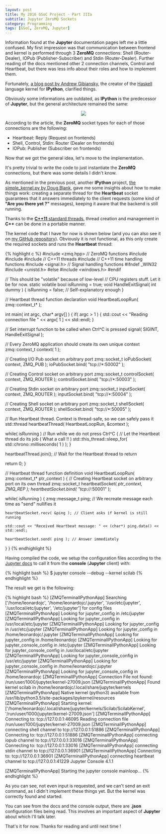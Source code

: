 ```yaml
---
layout: post
title: My 2016 GSoC Project - Part IIIa
subtitle: Jupyter ZeroMQ Sockets
category: Programming
tags: [GSoC, ZeroMQ, Jupyter]
--- 
```


Information found at the **Jupyter** documentation pages left me a little confused. My first impression was that communication between frontend and kernel is performed through 3 **ZeroMQ** connections: Shell (Router-Dealer), IOPub (Publisher-Subscriber) and Stdin (Router-Dealer). Further reading of the docs mentioned other 2 connection channels, Control and Heartbeat, but there was less info about their roles and how to implement them.

Fortunately, [a blog post by Andrew Gibiansky](http://andrew.gibiansky.com/blog/ipython/ipython-kernels/), the creator of the [Haskell](https://www.haskell.org/) language kernel for **IPython**, clarified things.

Obviously some informations are outdated, as **IPython** is the predecessor of **Jupyter**, but the general architecture remained the same:

<p align="center">
  <img src="http://andrew.gibiansky.com/blog/ipython/ipython-kernels/images/ipython.png">
</p>

According to the article, the **ZeroMQ** socket types for each of those connections are the following:

- Heartbeat: Reply (Request on frontends)
- Shell, Control, Stdin: Router (Dealer on frontends)
- IOPub: Publisher (Subscriber on frontends)

Now that we got the general idea, let's move to the implementation.

It's pretty trivial to write the code to just instantiate the **ZeroMQ** connections, but there was some details I didn't know.

As mentioned in the previous post, another **IPython** project, [the simple_kernel.py by Doug Blank](https://github.com/dsblank/simple_kernel), gave me some insights about how to make things work: creating a separate thread for the **Heartbeat** socket guarantees that it answers immediately to the client requests (some kind of **"Are you there yet ?"** messages), keeping it aware that the backend is still running. 

Thanks to the [**C++11** standard threads](http://www.cplusplus.com/reference/thread/thread/), thread creation and management in **C++** can be done in a portable manner.

The kernel code that I have for now is shown below (and you can also see it on [my GitHub repository](https://github.com/Bitiquinho/Jupyter-Scilab-Kernel)). Obviously it is not functional, as this only create the required sockets and runs the **Heartbeat** thread:

{% highlight c %}
#include <zmq.hpp>      // ZeroMQ functions
#include <string>
#include <iostream>
#include <thread>       // C++11 threads
#include <chrono>       // C++11 time handling functions
#include <signal.h>     // Signal handling functions
#ifndef _WIN32
  #include <unistd.h>
#else
  #include <windows.h>
#endif

// This should be "volatile" because of low-level 
// CPU registers stuff. Let it be for now.
static volatile bool isRunning = true;
void HandleExitSignal( int dummy )
{
  isRunning = false;    // Self-explanatory enough
}

// Heartbeat thread function declaration
void HeartbeatLoopRun( zmq::context_t* );

int main( int argc, char* argv[] ) 
{
  if( argc > 1 )
  {
    std::cout << "Reading connection file " << argv[ 1 ] << std::endl;
  }

  // Set interrupt function to be called when Ctrl^C is pressed
  signal( SIGINT, HandleExitSignal );

  // Every ZeroMQ application should create its own unique context
  zmq::context_t context( 1 );

  // Creating I/O Pub socket on arbitrary port
  zmq::socket_t ioPubSocket( context, ZMQ_PUB );
  ioPubSocket.bind( "tcp://*:50002" );

  // Creating Control socket on arbitrary port
  zmq::socket_t controlSocket( context, ZMQ_ROUTER );
  controlSocket.bind( "tcp://*:50003" );

  // Creating Stdin socket on arbitrary port
  zmq::socket_t inputSocket( context, ZMQ_ROUTER );
  inputSocket.bind( "tcp://*:50004" );

  // Creating Shell socket on arbitrary port
  zmq::socket_t shellSocket( context, ZMQ_ROUTER );
  shellSocket.bind( "tcp://*:50005" );

  // Run Heartbeat thread. Context is thread-safe, so we can safely pass it
  std::thread heartbeatThread( HeartbeatLoopRun, &context );

  while( isRunning ) // Run while we do not press Ctrl^C
  {
    // Let the Heartbeat thread do its job ( What a call !! )
    std::this_thread::sleep_for( std::chrono::milliseconds( 1 ) );
  }

  heartbeatThread.join(); // Wait for the Heartbeat thread to return

  return 0;
}

// Heartbeat thread function definition
void HeartbeatLoopRun( zmq::context_t* ptr_context )
{
  // Creating Heartbeat socket on arbitrary port on its own thread
  zmq::socket_t heartbeatSocket( *ptr_context, ZMQ_REP );
  heartbeatSocket.bind( "tcp://*:50001" );

  while( isRunning )
  {
    zmq::message_t ping; // We recreate message each time as "send" nullifies it
    
    heartbeatSocket.recv( &ping ); // Client asks if kernel is still running
    
    std::cout << "Received Heartbeat message: " << (char*) ping.data() << std::endl;
    
    heartbeatSocket.send( ping ); // Answer immediately
  }
}
{% endhighlight %}


Having compiled the code, we setup the configuration files according to the [Jupyter docs](http://jupyter-client.readthedocs.io/en/latest/kernels.html#kernel-specs) to call it from the **console** (**Jupyter** client) with:

{% highlight bash %}
$ jupyter console --debug --kernel scilab
{% endhighlight %}

The result we get is the following:

{% highlight bash %}
[ZMQTerminalIPythonApp] Searching ['/home/leonardojc', '/home/leonardojc/.jupyter', '/usr/etc/jupyter', '/usr/local/etc/jupyter', '/etc/jupyter'] for config files
[ZMQTerminalIPythonApp] Looking for jupyter_config in /etc/jupyter
[ZMQTerminalIPythonApp] Looking for jupyter_config in /usr/local/etc/jupyter
[ZMQTerminalIPythonApp] Looking for jupyter_config in /usr/etc/jupyter
[ZMQTerminalIPythonApp] Looking for jupyter_config in /home/leonardojc/.jupyter
[ZMQTerminalIPythonApp] Looking for jupyter_config in /home/leonardojc
[ZMQTerminalIPythonApp] Looking for jupyter_console_config in /etc/jupyter
[ZMQTerminalIPythonApp] Looking for jupyter_console_config in /usr/local/etc/jupyter
[ZMQTerminalIPythonApp] Looking for jupyter_console_config in /usr/etc/jupyter
[ZMQTerminalIPythonApp] Looking for jupyter_console_config in /home/leonardojc/.jupyter
[ZMQTerminalIPythonApp] Looking for jupyter_console_config in /home/leonardojc
[ZMQTerminalIPythonApp] Connection File not found: /run/user/1000/jupyter/kernel-27009.json
[ZMQTerminalIPythonApp] Found kernel scilab in /home/leonardojc/.local/share/jupyter/kernels
[ZMQTerminalIPythonApp] Native kernel (python3) available from /usr/lib/python3.5/site-packages/ipykernel/resources
[ZMQTerminalIPythonApp] Starting kernel: ['/home/leonardojc/.local/share/jupyter/kernels/Scilab/ScilabKernel', '/run/user/1000/jupyter/kernel-27009.json']
[ZMQTerminalIPythonApp] Connecting to: tcp://127.0.0.1:46095
Reading connection file /run/user/1000/jupyter/kernel-27009.json
[ZMQTerminalIPythonApp] connecting shell channel to tcp://127.0.0.1:51886
[ZMQTerminalIPythonApp] Connecting to: tcp://127.0.0.1:51886
[ZMQTerminalIPythonApp] connecting iopub channel to tcp://127.0.0.1:33016
[ZMQTerminalIPythonApp] Connecting to: tcp://127.0.0.1:33016
[ZMQTerminalIPythonApp] connecting stdin channel to tcp://127.0.0.1:36901
[ZMQTerminalIPythonApp] Connecting to: tcp://127.0.0.1:36901
[ZMQTerminalIPythonApp] connecting heartbeat channel to tcp://127.0.0.1:41229
Jupyter Console 4.1.1

[ZMQTerminalIPythonApp] Starting the jupyter console mainloop...
{% endhighlight %}

As you can see, not even input is requested, and we can't send an exit command, as I didn't implement these things yet. But the kernel was correctly found and started.

You can see from the docs and the console output, there are **.json** configuration files being read. This involves an important aspect of **Jupyter** about which I'll talk later.


That's it for now. Thanks for reading and until next time !
